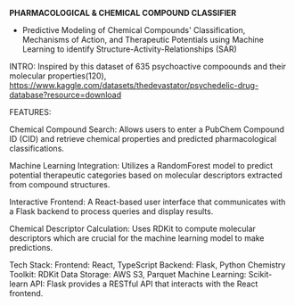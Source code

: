 **PHARMACOLOGICAL & CHEMICAL COMPOUND CLASSIFIER**
- Predictive Modeling of Chemical Compounds' Classification, Mechanisms of Action, and Therapeutic Potentials using Machine Learning to identify Structure-Activity-Relationships (SAR) 

INTRO:
Inspired by this dataset of 635 psychoactive compoounds and their molecular properties(120),
https://www.kaggle.com/datasets/thedevastator/psychedelic-drug-database?resource=download



FEATURES:

Chemical Compound Search: Allows users to enter a PubChem Compound ID (CID) and retrieve chemical properties and predicted pharmacological classifications.

Machine Learning Integration: 
Utilizes a RandomForest model to predict potential therapeutic categories based on molecular descriptors extracted from compound structures.

Interactive Frontend: A React-based user interface that communicates with a Flask backend to process queries and display results.

Chemical Descriptor Calculation: Uses RDKit to compute molecular descriptors which are crucial for the machine learning model to make predictions.


Tech Stack:
Frontend: React, TypeScript
Backend: Flask, Python
Chemistry Toolkit: RDKit
Data Storage: AWS S3, Parquet
Machine Learning: Scikit-learn
API: Flask provides a RESTful API that interacts with the React frontend.

